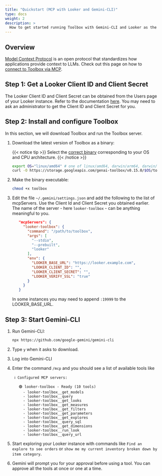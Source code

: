 ```yaml
---
title: "Quickstart (MCP with Looker and Gemini-CLI)"
type: docs
weight: 2
description: >
  How to get started running Toolbox with Gemini-CLI and Looker as the source.
---
```


## Overview

[Model Context Protocol](https://modelcontextprotocol.io) is an open protocol
that standardizes how applications provide context to LLMs. Check out this page
on how to [connect to Toolbox via MCP](../../how-to/connect_via_mcp.md).

## Step 1: Get a Looker Client ID and Client Secret

The Looker Client ID and Client Secret can be obtained from the Users page of
your Looker instance. Refer to the documentation
[here](https://cloud.google.com/looker/docs/api-auth#authentication_with_an_sdk).
You may need to ask an administrator to get the Client ID and Client Secret
for you.

## Step 2: Install and configure Toolbox

In this section, we will download Toolbox and run the Toolbox server.

1. Download the latest version of Toolbox as a binary:

    {{< notice tip >}}
   Select the
   [correct binary](https://github.com/googleapis/genai-toolbox/releases)
   corresponding to your OS and CPU architecture.
    {{< /notice >}}
    <!-- {x-release-please-start-version} -->
    ```bash
    export OS="linux/amd64" # one of linux/amd64, darwin/arm64, darwin/amd64, or windows/amd64
    curl -O https://storage.googleapis.com/genai-toolbox/v0.15.0/$OS/toolbox
    ```
    <!-- {x-release-please-end} -->

1. Make the binary executable:

    ```bash
    chmod +x toolbox
    ```

1. Edit the file `~/.gemini/settings.json` and add the following
   to the list of mcpServers. Use the Client Id and Client Secret
   you obtained earlier. The name of the server - here
   `looker-toolbox` - can be anything meaningful to you.

   ```json
      "mcpServers": {
        "looker-toolbox": {
          "command": "/path/to/toolbox",
          "args": [
            "--stdio",
            "--prebuilt",
            "looker"
          ],
          "env": {
            "LOOKER_BASE_URL": "https://looker.example.com",
            "LOOKER_CLIENT_ID": "",
            "LOOKER_CLIENT_SECRET": "",
            "LOOKER_VERIFY_SSL": "true"
          }
        }
      }
   ```

   In some instances you may need to append `:19999` to
   the LOOKER_BASE_URL.

## Step 3: Start Gemini-CLI

1. Run Gemini-CLI:

    ```bash
    npx https://github.com/google-gemini/gemini-cli
    ```

1. Type `y` when it asks to download.

1. Log into Gemini-CLI

1. Enter the command `/mcp` and you should see a list of
   available tools like

   ```
    ℹ Configured MCP servers:

      🟢 looker-toolbox - Ready (10 tools)
        - looker-toolbox__get_models
        - looker-toolbox__query
        - looker-toolbox__get_looks
        - looker-toolbox__get_measures
        - looker-toolbox__get_filters
        - looker-toolbox__get_parameters
        - looker-toolbox__get_explores
        - looker-toolbox__query_sql
        - looker-toolbox__get_dimensions
        - looker-toolbox__run_look
        - looker-toolbox__query_url
    ```

1. Start exploring your Looker instance with commands like
   `Find an explore to see orders` or `show me my current
   inventory broken down by item category`.

1. Gemini will prompt you for your approval before using
   a tool. You can approve all the tools at once or
   one at a time.
